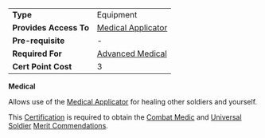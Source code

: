 |                        |                                                     |
| ---------------------- | --------------------------------------------------- |
| **Type**               | Equipment                                           |
| **Provides Access To** | [Medical Applicator](weapons/Medical_Applicator.md) |
| **Pre-requisite**      | \-                                                  |
| **Required For**       | [Advanced Medical](Advanced_Medical.md)             |
| **Cert Point Cost**    | 3                                                   |

**Medical**

Allows use of the [Medical Applicator](weapons/Medical_Applicator.md)
for healing other soldiers and yourself.

This [Certification](Certification.md) is required to obtain the
[Combat Medic](../merits/Combat_Medic.md) and [Universal
Soldier](../merits/Universal_Soldier.md) [Merit
Commendations](../merits/Merit_Commendations.md).

<!--[Category:Certification](Category:Certification.md)-->

